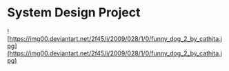 # System Design Project 



![https://img00.deviantart.net/2f45/i/2009/028/1/0/funny_dog_2_by_cathita.jpg](https://img00.deviantart.net/2f45/i/2009/028/1/0/funny_dog_2_by_cathita.jpg)
